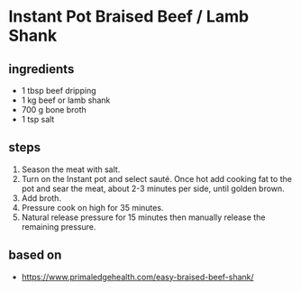 # Instant Pot Braised Beef / Lamb Shank

## ingredients

- 1 tbsp beef dripping
- 1 kg beef or lamb shank
- 700 g bone broth
- 1 tsp salt

## steps

1. Season the meat with salt.
2. Turn on the Instant pot and select sauté. Once hot add cooking fat to the pot and sear the meat, about 2-3 minutes per side, until golden brown.
3. Add broth.
4. Pressure cook on high for 35 minutes.
5. Natural release pressure for 15 minutes then manually release the remaining pressure.

## based on

- https://www.primaledgehealth.com/easy-braised-beef-shank/
